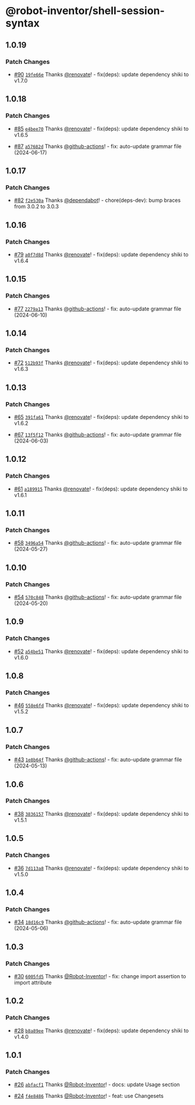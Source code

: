 # @robot-inventor/shell-session-syntax

## 1.0.19

### Patch Changes

- [#90](https://github.com/Robot-Inventor/shell-session-syntax/pull/90) [`19fe66e`](https://github.com/Robot-Inventor/shell-session-syntax/commit/19fe66e14afa9838b67b4a6bb6e91947ed6d3698) Thanks [@renovate](https://github.com/apps/renovate)! - fix(deps): update dependency shiki to v1.7.0

## 1.0.18

### Patch Changes

- [#85](https://github.com/Robot-Inventor/shell-session-syntax/pull/85) [`e4bee70`](https://github.com/Robot-Inventor/shell-session-syntax/commit/e4bee706c2bcaf745de2712e2c9f64f497e07b3a) Thanks [@renovate](https://github.com/apps/renovate)! - fix(deps): update dependency shiki to v1.6.5

- [#87](https://github.com/Robot-Inventor/shell-session-syntax/pull/87) [`a57682d`](https://github.com/Robot-Inventor/shell-session-syntax/commit/a57682d6710b954d14a7e1d4c548175b3e0af0fb) Thanks [@github-actions](https://github.com/apps/github-actions)! - fix: auto-update grammar file (2024-06-17)

## 1.0.17

### Patch Changes

- [#82](https://github.com/Robot-Inventor/shell-session-syntax/pull/82) [`f2e530a`](https://github.com/Robot-Inventor/shell-session-syntax/commit/f2e530a03a372428e5526dd2654e4db691bd62cc) Thanks [@dependabot](https://github.com/apps/dependabot)! - chore(deps-dev): bump braces from 3.0.2 to 3.0.3

## 1.0.16

### Patch Changes

- [#79](https://github.com/Robot-Inventor/shell-session-syntax/pull/79) [`a0f7d8d`](https://github.com/Robot-Inventor/shell-session-syntax/commit/a0f7d8dfe70714749b2425b6c92936877a741911) Thanks [@renovate](https://github.com/apps/renovate)! - fix(deps): update dependency shiki to v1.6.4

## 1.0.15

### Patch Changes

- [#77](https://github.com/Robot-Inventor/shell-session-syntax/pull/77) [`2279a13`](https://github.com/Robot-Inventor/shell-session-syntax/commit/2279a131edb51219fc12de556ce415d02ea58c5a) Thanks [@github-actions](https://github.com/apps/github-actions)! - fix: auto-update grammar file (2024-06-10)

## 1.0.14

### Patch Changes

- [#72](https://github.com/Robot-Inventor/shell-session-syntax/pull/72) [`512b93f`](https://github.com/Robot-Inventor/shell-session-syntax/commit/512b93fcd3d98bce5f1fb03e8dbb7fcadd0e8292) Thanks [@renovate](https://github.com/apps/renovate)! - fix(deps): update dependency shiki to v1.6.3

## 1.0.13

### Patch Changes

- [#65](https://github.com/Robot-Inventor/shell-session-syntax/pull/65) [`391fa61`](https://github.com/Robot-Inventor/shell-session-syntax/commit/391fa61ccad7f770045ea56ce25beb170e2f5515) Thanks [@renovate](https://github.com/apps/renovate)! - fix(deps): update dependency shiki to v1.6.2

- [#67](https://github.com/Robot-Inventor/shell-session-syntax/pull/67) [`13f5f12`](https://github.com/Robot-Inventor/shell-session-syntax/commit/13f5f12fad2c07798ebbde26d1afc3373d4cc205) Thanks [@github-actions](https://github.com/apps/github-actions)! - fix: auto-update grammar file (2024-06-03)

## 1.0.12

### Patch Changes

- [#61](https://github.com/Robot-Inventor/shell-session-syntax/pull/61) [`a189915`](https://github.com/Robot-Inventor/shell-session-syntax/commit/a189915165f2ec4447a3f27d099421da0a0fd756) Thanks [@renovate](https://github.com/apps/renovate)! - fix(deps): update dependency shiki to v1.6.1

## 1.0.11

### Patch Changes

- [#58](https://github.com/Robot-Inventor/shell-session-syntax/pull/58) [`3496a54`](https://github.com/Robot-Inventor/shell-session-syntax/commit/3496a5434b1dc861d5a9454fc5d89d1394f6e81b) Thanks [@github-actions](https://github.com/apps/github-actions)! - fix: auto-update grammar file (2024-05-27)

## 1.0.10

### Patch Changes

- [#54](https://github.com/Robot-Inventor/shell-session-syntax/pull/54) [`570c848`](https://github.com/Robot-Inventor/shell-session-syntax/commit/570c8480dc171685df08d443f247080ccd58d2ce) Thanks [@github-actions](https://github.com/apps/github-actions)! - fix: auto-update grammar file (2024-05-20)

## 1.0.9

### Patch Changes

- [#52](https://github.com/Robot-Inventor/shell-session-syntax/pull/52) [`a54be51`](https://github.com/Robot-Inventor/shell-session-syntax/commit/a54be517cd9feec369ba5e7f0ba7312a5d06298c) Thanks [@renovate](https://github.com/apps/renovate)! - fix(deps): update dependency shiki to v1.6.0

## 1.0.8

### Patch Changes

- [#46](https://github.com/Robot-Inventor/shell-session-syntax/pull/46) [`558e6fd`](https://github.com/Robot-Inventor/shell-session-syntax/commit/558e6fdf7a4f0ccbb944b08001ab72f6269723ff) Thanks [@renovate](https://github.com/apps/renovate)! - fix(deps): update dependency shiki to v1.5.2

## 1.0.7

### Patch Changes

- [#43](https://github.com/Robot-Inventor/shell-session-syntax/pull/43) [`1e8b64f`](https://github.com/Robot-Inventor/shell-session-syntax/commit/1e8b64fe86738d3cb861afb078b6fe217d6111ca) Thanks [@github-actions](https://github.com/apps/github-actions)! - fix: auto-update grammar file (2024-05-13)

## 1.0.6

### Patch Changes

- [#38](https://github.com/Robot-Inventor/shell-session-syntax/pull/38) [`3836157`](https://github.com/Robot-Inventor/shell-session-syntax/commit/383615747cd0cd11bdd31802c59875779e54de6a) Thanks [@renovate](https://github.com/apps/renovate)! - fix(deps): update dependency shiki to v1.5.1

## 1.0.5

### Patch Changes

- [#36](https://github.com/Robot-Inventor/shell-session-syntax/pull/36) [`7d113a8`](https://github.com/Robot-Inventor/shell-session-syntax/commit/7d113a8388c665309ade3306435f63c97e663c5e) Thanks [@renovate](https://github.com/apps/renovate)! - fix(deps): update dependency shiki to v1.5.0

## 1.0.4

### Patch Changes

- [#34](https://github.com/Robot-Inventor/shell-session-syntax/pull/34) [`18d16c9`](https://github.com/Robot-Inventor/shell-session-syntax/commit/18d16c972e97a9ad441071d8522dd7bd96ce411a) Thanks [@github-actions](https://github.com/apps/github-actions)! - fix: auto-update grammar file (2024-05-06)

## 1.0.3

### Patch Changes

- [#30](https://github.com/Robot-Inventor/shell-session-syntax/pull/30) [`6005fd5`](https://github.com/Robot-Inventor/shell-session-syntax/commit/6005fd5c4dbfa601de88209c362136b31a611b9b) Thanks [@Robot-Inventor](https://github.com/Robot-Inventor)! - fix: change import assertion to import attribute

## 1.0.2

### Patch Changes

- [#28](https://github.com/Robot-Inventor/shell-session-syntax/pull/28) [`b8a89ee`](https://github.com/Robot-Inventor/shell-session-syntax/commit/b8a89eefed1e0ec27f75ca0293eda824dbf328d7) Thanks [@renovate](https://github.com/apps/renovate)! - fix(deps): update dependency shiki to v1.4.0

## 1.0.1

### Patch Changes

- [#26](https://github.com/Robot-Inventor/shell-session-syntax/pull/26) [`abfacf1`](https://github.com/Robot-Inventor/shell-session-syntax/commit/abfacf1d37cfe282f265e3d5188d67009d9fb3e6) Thanks [@Robot-Inventor](https://github.com/Robot-Inventor)! - docs: update Usage section

- [#24](https://github.com/Robot-Inventor/shell-session-syntax/pull/24) [`f4e8486`](https://github.com/Robot-Inventor/shell-session-syntax/commit/f4e84869c24c09b993d3051e2f0eaacbc124cdac) Thanks [@Robot-Inventor](https://github.com/Robot-Inventor)! - feat: use Changesets
